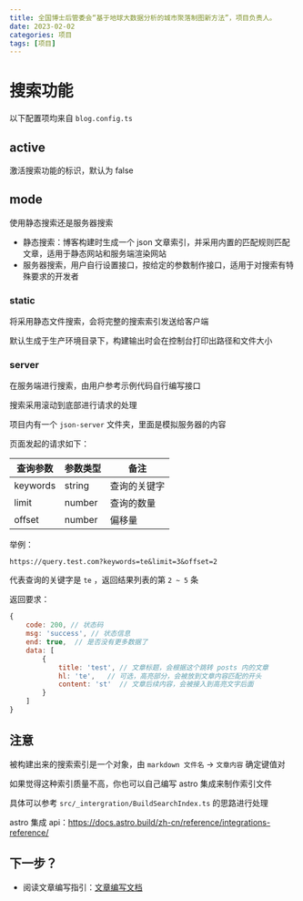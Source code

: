 ```yaml
---
title: 全国博士后管委会“基于地球大数据分析的城市聚落制图新方法”，项目负责人。
date: 2023-02-02
categories: 项目
tags: [项目]
---
```


# 搜索功能

以下配置项均来自 `blog.config.ts`

## active

激活搜索功能的标识，默认为 false

## mode

使用静态搜索还是服务器搜索

- 静态搜索：博客构建时生成一个 json 文章索引，并采用内置的匹配规则匹配文章，适用于静态网站和服务端渲染网站
- 服务器搜索，用户自行设置接口，按给定的参数制作接口，适用于对搜索有特殊要求的开发者

### static

将采用静态文件搜索，会将完整的搜索索引发送给客户端

默认生成于生产环境目录下，构建输出时会在控制台打印出路径和文件大小

### server

在服务端进行搜索，由用户参考示例代码自行编写接口

搜索采用滚动到底部进行请求的处理

项目内有一个 `json-server` 文件夹，里面是模拟服务器的内容

页面发起的请求如下：

| 查询参数 | 参数类型 | 备注         |
| -------- | -------- | ------------ |
| keywords | string   | 查询的关键字 |
| limit    | number   | 查询的数量   |
| offset   | number   | 偏移量       |

举例：

`https://query.test.com?keywords=te&limit=3&offset=2`

代表查询的关键字是 `te` ，返回结果列表的第 `2 ~ 5` 条

返回要求：

```js
{
	code: 200, // 状态码
    msg: 'success', // 状态信息
    end: true,  // 是否没有更多数据了
    data: [
        {
            title: 'test', // 文章标题，会根据这个跳转 posts 内的文章
            hl: 'te',   // 可选，高亮部分，会被放到文章内容匹配的开头
            content: 'st'  // 文章后续内容，会被接入到高亮文字后面
        }
    ]
}
```

## 注意

被构建出来的搜索索引是一个对象，由 `markdown 文件名` -> `文章内容` 确定键值对

如果觉得这种索引质量不高，你也可以自己编写 astro 集成来制作索引文件

具体可以参考 `src/_intergration/BuildSearchIndex.ts` 的思路进行处理

astro 集成 api：https://docs.astro.build/zh-cn/reference/integrations-reference/

## 下一步？

- 阅读文章编写指引：[文章编写文档](../%E7%BC%96%E5%86%99%E6%96%87%E7%AB%A0)
